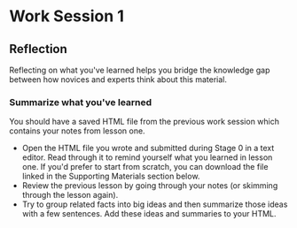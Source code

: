 # Work Session 1

## Reflection
Reflecting on what you've learned helps you bridge the knowledge gap between how novices and experts think about this material.

### Summarize what you've learned
You should have a saved HTML file from the previous work session which contains your notes from lesson one.

- Open the HTML file you wrote and submitted during Stage 0 in a text editor. Read through it to remind yourself what you learned in lesson one. If you'd prefer to start from scratch, you can download the file linked in the Supporting Materials section below.
- Review the previous lesson by going through your notes (or skimming through the lesson again).
- Try to group related facts into big ideas and then summarize those ideas with a few sentences. Add these ideas and summaries to your HTML.